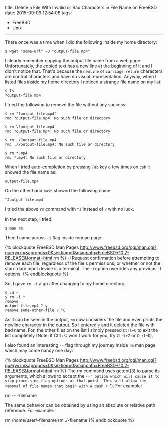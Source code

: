 title: Delete a File With Invalid or Bad Characters in File Name on FreeBSD
date: 2015-09-09 12:54:08
tags:
- FreeBSD
- Unix
---

There once was a time when I did the following inside my home directory:

    $ wget "some-url" -O "output-file.mp4"

I clearly remember copying the output file name from a web page. Unfortunately, the copied text has a new line at the beginning of it and I didn't notice that. That's because the <code>newline</code> or <code>carriage return</code> characters are control characters and have no visual representation. Anyway, when I listed files inside my home directory I noticed a strange file name on my list:

    $ ls
    ?output-file.mp4

<!-- more -->

I tried the following to remove the file without any success:

    $ rm "?output-file.mp4"
    rm: ?output-file.mp4: No such file or directory

    $ rm \?output-file.mp4
    rm: ?output-file.mp4: No such file or directory

    $ rm ./?output-file.mp4
    rm: ./?output-file.mp4: No such file or directory

    $ rm *.mp4
    rm: *.mp4: No such file or directory

When I tried auto-completion by pressing <code>Tab</code> key a few times on <code>csh</code> it showed the file name as:

    output-file.mp4

On the other hand <code>bash</code> showed the following name:

    ^Joutput-file.mp4

I tried the above <code>rm</code> command with <code>^J</code> instead of <code>?</code> with no luck.

In the next step, I tried:

    $ man rm

Then I came across <code>-i</code> flag inside <code>rm</code> man page:

{% blockquote FreeBSD Man Pages http://www.freebsd.org/cgi/man.cgi?query=rm&apropos=0&sektion=0&manpath=FreeBSD+10.2-RELEASE&format=html rm %}
-i      Request confirmation before attempting to remove each file,
        regardless of the file's permissions, or whether or not the stan-
        dard input device is a terminal. The -i option overrides any
        previous -f options.
{% endblockquote %}

So, I gave <code>rm -i</code> a go after changing to my home directory:

    $ cd ~
    $ rm -i *
    remove
    output-file.mp4 ? y
    remove some-other-file ? ^C

As it can be seen in the output, <code>rm</code> now considers the file and even prints the newline character in the output. So I entered <code>y</code> and it deleted the file with bad name. For, the other files on the list I simply pressed <code>Ctrl+C</code> to exit the list completely (Note: if Ctrl+C won't work for you, try <code>Ctrl+Z</code> or <code>Ctrl+D</code>).

I also found an interesting <code>--</code> flag through my journey inside <code>rm</code> man page which may come handy one day:

{% blockquote FreeBSD Man Pages http://www.freebsd.org/cgi/man.cgi?query=rm&apropos=0&sektion=0&manpath=FreeBSD+10.2-RELEASE&format=html rm %}
The rm command uses getopt(3) to parse its arguments, which allows to
accept the `--' option which will cause it to stop processing flag
options at that point. This will allow the removal of file names that
begin with a dash (`-'). For example:

rm -- -filename

The same behavior can be obtained by using an absolute or relative path
reference. For example:

rm /home/user/-filename
rm ./-filename
{% endblockquote %}


